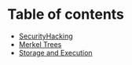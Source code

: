 # Table of contents

* [SecurityHacking](README.md)
* [Merkel Trees](merkel-trees.md)
* [Storage and Execution](storage-and-execution.md)
